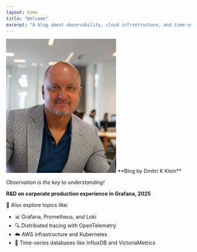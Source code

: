 ```yaml
---
layout: home
title: "Welcome"
excerpt: "A blog about observability, cloud infrastructure, and time-series databases."
---
```

<img src="assets/images/DK2025.JPG" alt="Welcome Banner" width="300" height="auto">
**Blog by Dmitri K Klein**

*Observation is the key to understanding!*

**R&D on corporate production experience in Grafana, 2025**

🧭 Also explore topics like:
- 📊 Grafana, Prometheus, and Loki
- 🔍 Distributed tracing with OpenTelemetry
- ☁️ AWS infrastructure and Kubernetes
- 🧠 Time-series databases like InfluxDB and VictoriaMetrics
